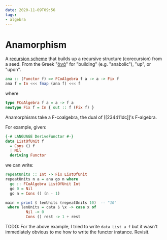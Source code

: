 ```yaml
---
date: 2020-11-09T09:56
tags:
- algebra
---
```


# Anamorphism

A [recursion scheme](ded70ad5.md) that builds up a recursive structure
(corecursion) from a seed. From the Greek "[ἀνά][wiktionary]" for "building"
(e.g. "anabolic"), "up", or "upon".

[wiktionary]: https://en.wiktionary.org/wiki/%E1%BC%80%CE%BD%CE%AC

```haskell
ana :: (Functor f) => FCoAlgebra f a -> a -> Fix f
ana f = In <<< fmap (ana f) <<< f
```

where

```haskell
type FCoAlgebra f a = a -> f a
newtype Fix f = In { out :: f (Fix f) }
```

Anamorphisms take a F-coalgebra, the dual of [[234411dc]]'s F-algebra.

For example, given:

```haskell
{-# LANGUAGE DeriveFunctor #-}
data ListOfUnit f
  = Cons () f
  | Nil
  deriving Functor
```

we can write:

```haskell
repeatUnits :: Int -> Fix ListOfUnit
repeatUnits n a = ana go n where
  go :: FCoAlgebra ListOfUnit Int
  go 0 = Nil
  go n = Cons () (n - 1)

main = print $ lenUnits (repeatUnits 10)  -- "10"
 where lenUnits = cata $ \x -> case x of
         Nil -> 0
         Cons () rest -> 1 + rest
```

TODO: For the above example, I tried to write `data List a f` but it wasn't
immediately obvious to me how to write the functor instance. Revisit.
